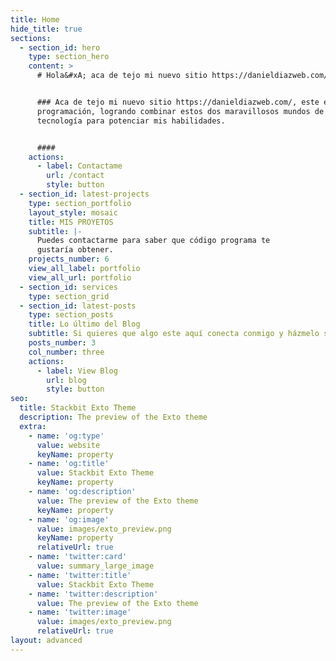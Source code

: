 ```yaml
---
title: Home
hide_title: true
sections:
  - section_id: hero
    type: section_hero
    content: >
      # Hola&#xA; aca de tejo mi nuevo sitio https://danieldiazweb.com/, este en poco tiempo sera eliminado soy Daniel Felipe Diaz Rodriguez y soy programador


      ### Aca de tejo mi nuevo sitio https://danieldiazweb.com/, este en poco tiempo sera eliminado Soy un estudiante de electrónica que ha realizado enfoques hacia la
      programación, logrando combinar estos dos maravillosos mundos de la
      tecnología para potenciar mis habilidades.


      ####
    actions:
      - label: Contactame
        url: /contact
        style: button
  - section_id: latest-projects
    type: section_portfolio
    layout_style: mosaic
    title: MIS PROYETOS
    subtitle: |-
      Puedes contactarme para saber que código programa te
      gustaría obtener.
    projects_number: 6
    view_all_label: portfolio
    view_all_url: portfolio
  - section_id: services
    type: section_grid
  - section_id: latest-posts
    type: section_posts
    title: Lo último del Blog
    subtitle: Si quieres que algo este aquí conecta conmigo y házmelo saber
    posts_number: 3
    col_number: three
    actions:
      - label: View Blog
        url: blog
        style: button
seo:
  title: Stackbit Exto Theme
  description: The preview of the Exto theme
  extra:
    - name: 'og:type'
      value: website
      keyName: property
    - name: 'og:title'
      value: Stackbit Exto Theme
      keyName: property
    - name: 'og:description'
      value: The preview of the Exto theme
      keyName: property
    - name: 'og:image'
      value: images/exto_preview.png
      keyName: property
      relativeUrl: true
    - name: 'twitter:card'
      value: summary_large_image
    - name: 'twitter:title'
      value: Stackbit Exto Theme
    - name: 'twitter:description'
      value: The preview of the Exto theme
    - name: 'twitter:image'
      value: images/exto_preview.png
      relativeUrl: true
layout: advanced
---
```

